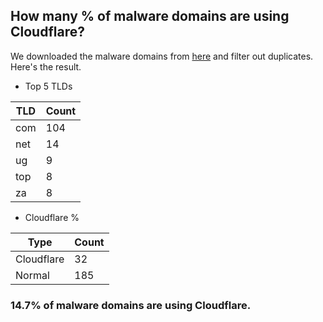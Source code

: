 ## How many % of malware domains are using Cloudflare?


We downloaded the malware domains from [here](https://urlhaus.abuse.ch) and filter out duplicates.
Here's the result.


[//]: # (start replacement)


- Top 5 TLDs

| TLD | Count |
| --- | --- |
| com | 104 |
| net | 14 |
| ug | 9 |
| top | 8 |
| za | 8 |


- Cloudflare %

| Type | Count |
| --- | --- |
| Cloudflare | 32 |
| Normal | 185 |


### 14.7% of malware domains are using Cloudflare.